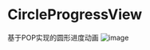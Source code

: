 # CircleProgressView
基于POP实现的圆形进度动画
 ![image](https://github.com/CoderYuen/CircleProgressView/blob/master/show.gif)
